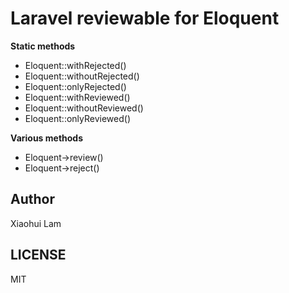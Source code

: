 # Laravel reviewable for Eloquent

**Static methods**
- Eloquent::withRejected()
- Eloquent::withoutRejected()
- Eloquent::onlyRejected()
- Eloquent::withReviewed()
- Eloquent::withoutReviewed()
- Eloquent::onlyReviewed()

**Various methods**
- Eloquent->review()
- Eloquent->reject()

## Author
Xiaohui Lam

## LICENSE
MIT
